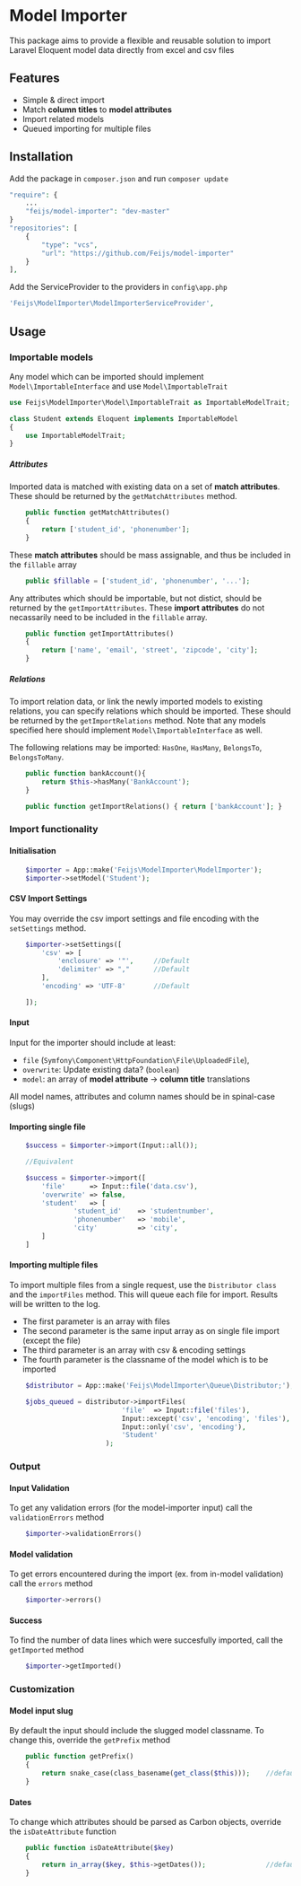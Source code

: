# Model Importer

This package aims to provide a flexible and reusable solution to import Laravel Eloquent model data directly from excel and csv files

## Features

* Simple & direct import
* Match **column titles** to **model attributes**
* Import related models
* Queued importing for multiple files

## Installation

Add the package in `composer.json` and run `composer update`

```php
"require": {
	...
	"feijs/model-importer": "dev-master"
}
"repositories": [ 
	{
		"type": "vcs",
        "url": "https://github.com/Feijs/model-importer" 
    }
],
```

Add the ServiceProvider to the providers in `config\app.php`

```php
'Feijs\ModelImporter\ModelImporterServiceProvider',
```

## Usage

### Importable models

Any model which can be imported should implement `Model\ImportableInterface` and use `Model\ImportableTrait`

```php
use Feijs\ModelImporter\Model\ImportableTrait as ImportableModelTrait;

class Student extends Eloquent implements ImportableModel
{
	use ImportableModelTrait;
}
```

##### Attributes

Imported data is matched with existing data on a set of **match attributes**. These should be returned by the `getMatchAttributes` method.

```php
	public function getMatchAttributes() 
	{ 
		return ['student_id', 'phonenumber'];
	}
```

These **match attributes** should be mass assignable, and thus be included in the `fillable` array

```php
	public $fillable = ['student_id', 'phonenumber', '...'];
```

Any attributes which should be importable, but not distict, should be returned by the `getImportAttributes`.
These **import attributes** do not necassarily need to be included in the `fillable` array.

```php
	public function getImportAttributes()
	{ 
		return ['name', 'email', 'street', 'zipcode', 'city'];
	}		
```

##### Relations

To import relation data, or link the newly imported models to existing relations, you can specify relations which should be imported. 
These should be returned by the `getImportRelations` method. Note that any models specified here should implement `Model\ImportableInterface` as well.

The following relations may be imported: `HasOne`, `HasMany`, `BelongsTo`, `BelongsToMany`.

```php
    public function bankAccount(){
        return $this->hasMany('BankAccount');
    }

	public function getImportRelations() { return ['bankAccount']; }
```

### Import functionality

#### Initialisation

```php
	$importer = App::make('Feijs\ModelImporter\ModelImporter');
	$importer->setModel('Student');
```

#### CSV Import Settings

You may override the csv import settings and file encoding with the `setSettings` method.

```php
	$importer->setSettings([
		'csv' => [
			'enclosure' => '"',		//Default
			'delimiter' => ","		//Default
		],
		'encoding' => 'UTF-8'		//Default

	]);
```

#### Input

Input for the importer should include at least:

- `file` (`Symfony\Component\HttpFoundation\File\UploadedFile`),
- `overwrite`: Update existing data? (`boolean`)
- `model`: an array of **model attribute** -> **column title** translations

All model names, attributes and column names should be in spinal-case (slugs)

#### Importing single file

```php
	$success = $importer->import(Input::all());

	//Equivalent

	$success = $importer->import([
		'file' 		=> Input::file('data.csv'),
		'overwrite' => false,
		'student'	=> [
				'student_id' 	=> 'studentnumber',
				'phonenumber' 	=> 'mobile',
				'city' 			=> 'city',
		]
	]
```

#### Importing multiple files

To import multiple files from a single request, use the `Distributor class` and the `importFiles` method. This will queue each file for import. Results will be written to the log.

- The first parameter is an array with files
- The second parameter is the same input array as on single file import (except the file) 
- The third parameter is an array with csv & encoding settings
- The fourth parameter is the classname of the model which is to be imported

```php
	$distributor = App::make('Feijs\ModelImporter\Queue\Distributor;');

	$jobs_queued = distributor->importFiles(
							'file' 	=> Input::file('files'),
							Input::except('csv', 'encoding', 'files'),
							Input::only('csv', 'encoding'),
							'Student'
						);
```

### Output

#### Input Validation

To get any validation errors (for the model-importer input) call the `validationErrors` method

```php
	$importer->validationErrors()
```

#### Model validation

To get errors encountered during the import (ex. from in-model validation) call the `errors` method

```php
	$importer->errors()
```

#### Success

To find the number of data lines which were succesfully imported, call the `getImported` method

```php
	$importer->getImported()
```

### Customization

#### Model input slug

By default the input should include the slugged model classname. To change this, override the `getPrefix` method

```php
	public function getPrefix()
	{
		return snake_case(class_basename(get_class($this)));	//default
	}
```

#### Dates

To change which attributes should be parsed as Carbon objects, override the `isDateAttribute` function

```php
	public function isDateAttribute($key)
	{
		return in_array($key, $this->getDates());				//default
	}
```

